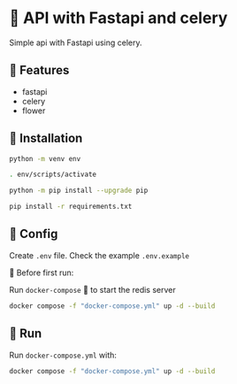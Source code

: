 # :octopus: API with Fastapi and celery

Simple api with Fastapi using celery.

## :pushpin: Features

- fastapi
- celery
- flower

## :floppy_disk: Installation

```bash
python -m venv env
```

```bash
. env/scripts/activate
```

```bash
python -m pip install --upgrade pip
```

```bash
pip install -r requirements.txt
```

## :wrench: Config

Create `.env` file. Check the example `.env.example`

:construction: Before first run:

Run `docker-compose` :whale: to start the redis server

```bash
docker compose -f "docker-compose.yml" up -d --build
```

## :runner: Run

Run `docker-compose.yml` with:

```bash
docker compose -f "docker-compose.yml" up -d --build
```
